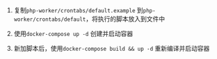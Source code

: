 
1. 复制`php-worker/crontabs/default.example` 到`php-worker/crontabs/default`，将执行的脚本放入到文件中

2. 使用`docker-compose up -d` 创建并启动容器

3. 新加脚本后，使用`docker-compose build && up -d` 重新编译并启动容器